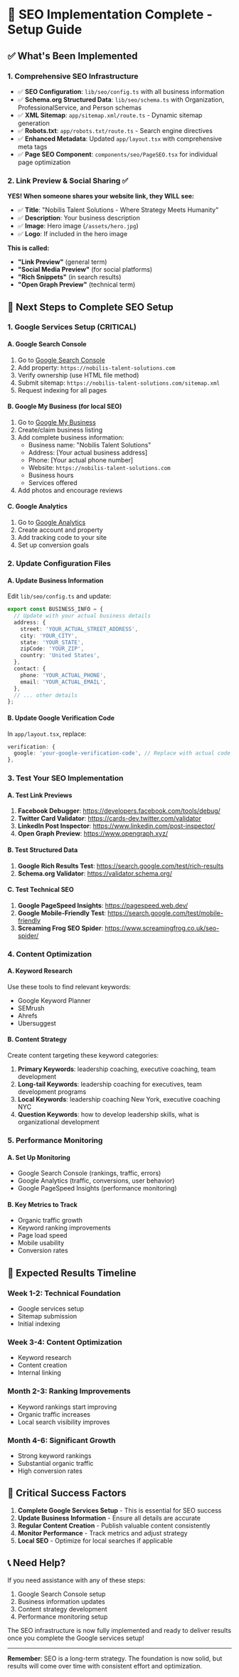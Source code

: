 # 🚀 SEO Implementation Complete - Setup Guide

## ✅ **What's Been Implemented**

### **1. Comprehensive SEO Infrastructure**
- ✅ **SEO Configuration**: `lib/seo/config.ts` with all business information
- ✅ **Schema.org Structured Data**: `lib/seo/schema.ts` with Organization, ProfessionalService, and Person schemas
- ✅ **XML Sitemap**: `app/sitemap.xml/route.ts` - Dynamic sitemap generation
- ✅ **Robots.txt**: `app/robots.txt/route.ts` - Search engine directives
- ✅ **Enhanced Metadata**: Updated `app/layout.tsx` with comprehensive meta tags
- ✅ **Page SEO Component**: `components/seo/PageSEO.tsx` for individual page optimization

### **2. Link Preview & Social Sharing** ✅
**YES! When someone shares your website link, they WILL see:**
- ✅ **Title**: "Nobilis Talent Solutions - Where Strategy Meets Humanity"
- ✅ **Description**: Your business description
- ✅ **Image**: Hero image (`/assets/hero.jpg`)
- ✅ **Logo**: If included in the hero image

**This is called:**
- **"Link Preview"** (general term)
- **"Social Media Preview"** (for social platforms)
- **"Rich Snippets"** (in search results)
- **"Open Graph Preview"** (technical term)

## 🔧 **Next Steps to Complete SEO Setup**

### **1. Google Services Setup (CRITICAL)**

#### **A. Google Search Console**
1. Go to [Google Search Console](https://search.google.com/search-console)
2. Add property: `https://nobilis-talent-solutions.com`
3. Verify ownership (use HTML file method)
4. Submit sitemap: `https://nobilis-talent-solutions.com/sitemap.xml`
5. Request indexing for all pages

#### **B. Google My Business** (for local SEO)
1. Go to [Google My Business](https://business.google.com)
2. Create/claim business listing
3. Add complete business information:
   - Business name: "Nobilis Talent Solutions"
   - Address: [Your actual business address]
   - Phone: [Your actual phone number]
   - Website: `https://nobilis-talent-solutions.com`
   - Business hours
   - Services offered
4. Add photos and encourage reviews

#### **C. Google Analytics**
1. Go to [Google Analytics](https://analytics.google.com)
2. Create account and property
3. Add tracking code to your site
4. Set up conversion goals

### **2. Update Configuration Files**

#### **A. Update Business Information**
Edit `lib/seo/config.ts` and update:
```typescript
export const BUSINESS_INFO = {
  // Update with your actual business details
  address: {
    street: 'YOUR_ACTUAL_STREET_ADDRESS',
    city: 'YOUR_CITY',
    state: 'YOUR_STATE',
    zipCode: 'YOUR_ZIP',
    country: 'United States',
  },
  contact: {
    phone: 'YOUR_ACTUAL_PHONE',
    email: 'YOUR_ACTUAL_EMAIL',
  },
  // ... other details
};
```

#### **B. Update Google Verification Code**
In `app/layout.tsx`, replace:
```typescript
verification: {
  google: 'your-google-verification-code', // Replace with actual code
},
```

### **3. Test Your SEO Implementation**

#### **A. Test Link Previews**
1. **Facebook Debugger**: https://developers.facebook.com/tools/debug/
2. **Twitter Card Validator**: https://cards-dev.twitter.com/validator
3. **LinkedIn Post Inspector**: https://www.linkedin.com/post-inspector/
4. **Open Graph Preview**: https://www.opengraph.xyz/

#### **B. Test Structured Data**
1. **Google Rich Results Test**: https://search.google.com/test/rich-results
2. **Schema.org Validator**: https://validator.schema.org/

#### **C. Test Technical SEO**
1. **Google PageSpeed Insights**: https://pagespeed.web.dev/
2. **Google Mobile-Friendly Test**: https://search.google.com/test/mobile-friendly
3. **Screaming Frog SEO Spider**: https://www.screamingfrog.co.uk/seo-spider/

### **4. Content Optimization**

#### **A. Keyword Research**
Use these tools to find relevant keywords:
- Google Keyword Planner
- SEMrush
- Ahrefs
- Ubersuggest

#### **B. Content Strategy**
Create content targeting these keyword categories:
1. **Primary Keywords**: leadership coaching, executive coaching, team development
2. **Long-tail Keywords**: leadership coaching for executives, team development programs
3. **Local Keywords**: leadership coaching New York, executive coaching NYC
4. **Question Keywords**: how to develop leadership skills, what is organizational development

### **5. Performance Monitoring**

#### **A. Set Up Monitoring**
- Google Search Console (rankings, traffic, errors)
- Google Analytics (traffic, conversions, user behavior)
- Google PageSpeed Insights (performance monitoring)

#### **B. Key Metrics to Track**
- Organic traffic growth
- Keyword ranking improvements
- Page load speed
- Mobile usability
- Conversion rates

## 🎯 **Expected Results Timeline**

### **Week 1-2**: Technical Foundation
- Google services setup
- Sitemap submission
- Initial indexing

### **Week 3-4**: Content Optimization
- Keyword research
- Content creation
- Internal linking

### **Month 2-3**: Ranking Improvements
- Keyword rankings start improving
- Organic traffic increases
- Local search visibility improves

### **Month 4-6**: Significant Growth
- Strong keyword rankings
- Substantial organic traffic
- High conversion rates

## 🚨 **Critical Success Factors**

1. **Complete Google Services Setup** - This is essential for SEO success
2. **Update Business Information** - Ensure all details are accurate
3. **Regular Content Creation** - Publish valuable content consistently
4. **Monitor Performance** - Track metrics and adjust strategy
5. **Local SEO** - Optimize for local searches if applicable

## 📞 **Need Help?**

If you need assistance with any of these steps:
1. Google Search Console setup
2. Business information updates
3. Content strategy development
4. Performance monitoring setup

The SEO infrastructure is now fully implemented and ready to deliver results once you complete the Google services setup!

---

**Remember**: SEO is a long-term strategy. The foundation is now solid, but results will come over time with consistent effort and optimization.
